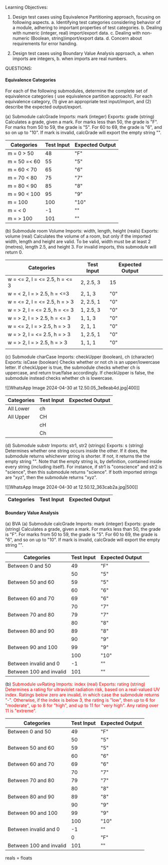 Learning Objectives: 

1. Design test cases using Equivalence Partitioning approach, focusing on following aspects.
a. Identifying test categories considering behavior of a module, adhering to important properties of test categories. 
b. Dealing with numeric (integer, real) import/export data. 
c. Dealing with non-numeric (Boolean, string)import/export data. 
d. Concern about requirements for error handing. 


2. Design test cases using Boundary Value Analysis approach, a. when imports are integers, b. when imports are real numbers.


QUESTIONS:

#### Equivalence Categories
For each of the following submodules, determine the complete set of equivalence categories ( use equivalence partition approach). For each equivalence category, 
(1) give an appropriate test input/import, and 
(2) describe the expected output/export.
 
(a) Submodule calcGrade 
Imports: mark (integer) 
Exports: grade (string) 
Calculates a grade, given a mark. For marks less than 50, the grade is "F". For marks from 50 to 59, the grade is "5". For 60 to 69, the grade is "6", and so on up to "10". If mark is invalid, calcGrade will export the empty string "".

| Categories   | Test Input | Expected Output |
| ------------ | ---------- | --------------- |
| m = 0 > 50   | 48         | "F"             |
| m = 50 =< 60 | 55         | "5"             |
| m = 60 < 70  | 65         | "6"             |
| m = 70 < 80  | 75         | "7"             |
| m = 80 < 90  | 85         | "8"             |
| m = 90 < 100 | 95         | "9"             |
| m = 100      | 100        | "10"            |
| m = < 0      | -1         | ""              |
| m = > 100    | 101        | ""              |

(b) Submodule room
Volume Imports: width, length, height (reals) 
Exports: volume (real) 
Calculates the volume of a room, but only if the imported width, length and height are valid. To be valid, width must be at least 2 (metres), length 2.5, and height 3. For invalid imports, this submodule will return 0.

| Categories                     | Test Input | Expected Output |     |     |
| ------------------------------ | ---------- | --------------- | --- | --- |
| w = <= 2, l = <= 2.5, h = <= 3 | 2, 2.5, 3  | 15              |     |     |
| w = < 2, l = > 2.5, h = <=3    | 2, 1, 3    | "0"             |     |     |
| w = <= 2, l = <= 2.5, h = > 3  | 2, 2.5, 1  | "0"             |     |     |
| w = > 2, l = <= 2.5, h = <= 3  | 1, 2.5, 3  | "0"             |     |     |
| w = > 2, l = > 2.5, h = <= 3   | 1, 1, 3    | "0"             |     |     |
| w = <= 2, l = > 2.5, h = > 3   | 2, 1, 1    | "0"             |     |     |
| w = > 2, l = <= 2.5, h = > 3   | 1, 2.5, 1  | "0"             |     |     |
| w = > 2, l = > 2.5, h = > 3    | 1, 1, 1    | "0"             |     |     |
|                                |            |                 |     |     |

(c) Submodule charCase 
Imports: checkUpper (boolean), ch (character) 
Exports: isCase (boolean) 
Checks whether or not ch is an upper/lowercase letter. If checkUpper is true, the submodule checks whether ch is uppercase, and return true/false accordingly. If checkUpper is false, the submodule instead checks whether ch is lowercase.

![[WhatsApp Image 2024-04-30 at 12.50.05_3e8eab4d.jpg|400]]

| Categories | Test Input | Expected Output |
| ---------- | ---------- | --------------- |
| All Lower  | ch         |                 |
| All Upper  | CH         |                 |
|            | cH         |                 |
|            | Ch         |                 |

(d) Submodule substr 
Imports: str1, str2 (strings) 
Exports: s (string) 
Determines whether one string occurs inside the other. If it does, the submodule returns whichever string is shorter. If not, it returns the the empty string "". Note that the empty string is, by definition, contained inside every string (including itself). For instance, if str1 is "conscience" and str2 is "science", then this submodule returns "science". If both imported strings are "xyz", then the submodule returns "xyz".

![[WhatsApp Image 2024-04-30 at 12.50.12_363cab2a.jpg|500]]

| Categories | Test Input | Expected Output |
| ---------- | ---------- | --------------- |

#### Boundary Value Analysis

(a) BVA 
(a) Submodule calcGrade 
Imports: mark (integer) 
Exports: grade (string) Calculates a grade, given a mark. For marks less than 50, the grade is "F". For marks from 50 to 59, the grade is "5". For 60 to 69, the grade is "6", and so on up to "10". If mark is invalid, calcGrade will export the empty string "".

| Categories              | Test Input | Expected Output |     |
| ----------------------- | ---------- | --------------- | --- |
| Between 0 and 50        | 49         | "F"             |     |
|                         | 50         | "5"             |     |
| Between 50 and 60       | 59         | "5"             |     |
|                         | 60         | "6"             |     |
| Between 60 and 70       | 69         | "6"             |     |
|                         | 70         | "7"             |     |
| Between 70 and 80       | 79         | "7"             |     |
|                         | 80         | "8"             |     |
| Between 80 and 90       | 89         | "8"             |     |
|                         | 90         | "9"             |     |
| Between 90 and 100      | 99         | "9"             |     |
|                         | 100        | "10"            |     |
| Between invalid and 0   | -1         | ""              |     |
| Between 100 and invalid | 101        | ""              |     |

(b)
<span style="color:#ff0000">Submodule uvRating
Imports: index (real) 
Exports: rating (string) 
Determines a rating for ultraviolet radiation risk, based on a real-valued UV index. Ratings below zero are invalid, in which case the submodule returns "-". Otherwise, if the index is below 3, the rating is "low", then up to 6 for "moderate", up to 8 for "high", and up to 11 for "very high". Any rating over 11 is "extreme".
</span>

| Categories              | Test Input | Expected Output |
| ----------------------- | ---------- | --------------- |
| Between 0 and 50        | 49         | "F"             |
|                         | 50         | "5"             |
| Between 50 and 60       | 59         | "5"             |
|                         | 60         | "6"             |
| Between 60 and 70       | 69         | "6"             |
|                         | 70         | "7"             |
| Between 70 and 80       | 79         | "7"             |
|                         | 80         | "8"             |
| Between 80 and 90       | 89         | "8"             |
|                         | 90         | "9"             |
| Between 90 and 100      | 99         | "9"             |
|                         | 100        | "10"            |
| Between invalid and 0   | -1         | ""              |
|                         | 0          | "F"             |
| Between 100 and invalid | 101        | ""              |

reals = floats